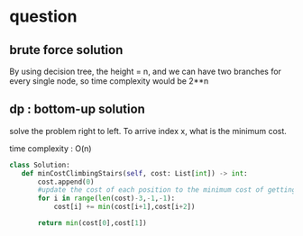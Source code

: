 # question

## brute force solution 
By using decision tree, the height = n, and we can have two branches for every single node, so time complexity would be 2**n


## dp : bottom-up solution
solve the problem right to left. To arrive index x, what is the minimum cost. 

time complexity : O(n)
 ```Python
 class Solution:
    def minCostClimbingStairs(self, cost: List[int]) -> int:
        cost.append(0)
        #update the cost of each position to the minimum cost of getting to the destination
        for i in range(len(cost)-3,-1,-1):
            cost[i] += min(cost[i+1],cost[i+2])

        return min(cost[0],cost[1])
```

